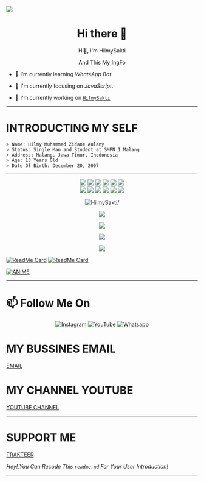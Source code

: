 <img align="center" height="auto"
src="https://cardivo.vercel.app/api?name=HilmySakti&description=Hi,%20i%27m%20HilmySakti%20and%20i%27m%20just%20a%20newbie%20programmer%20Nice%20to%20meet%20you%20👋&image=https://avatars.githubusercontent.com/u/74033002?s=400&u=acb8f5ca5c6f9a886400758a7e2eec42ca4fe91a&v=4&backgroundColor=%23ecf0f1&instagram=HilmyShop.Official&github=HilmySakti&pattern=leaf&colorPattern=%23eaeaea"/>

<h1  align='center'> Hi there 👋 </h1>

<p align='center'> Hi👋, i'm HilmySakti</p>

<p align='center'> And This My IngFo </p>


- 🌱 I’m currently learning *WhatsApp Bot*.

- 👀 I'm currently focusing on *JavaScript*.

- 📝 I'm currently working on [`HilmySakti`](https://github.com/HilmySakti/) 
___

# INTRODUCTING MY SELF 
```
> Name: Hilmy Muhammad Zidane Aulany
> Status: Single Man and Student at SMPN 1 Malang
> Address: Malang, Jawa Timur, Inodonesia
> Age: 13 Years Old
> Date Of Birth: December 20, 2007
```
___

<p align="center">
  <img src="https://img.shields.io/badge/-JavaScript-black?style=flat-square&logo=javascript" />
  <img src="https://img.shields.io/badge/-Node.js-black?style=flat-square&logo=Node.js" />
  <img src="https://img.shields.io/badge/-HTML5-black?style=flat-square&logo=html5&logoColor=e34f26" />
  <img src="https://img.shields.io/badge/-CSS3-black?style=flat-square&logo=css3&logoColor=1572b6" />
  <img src="https://img.shields.io/badge/-Git-black?style=flat-square&logo=git" />
  <img src="https://img.shields.io/badge/-GitHub-black?style=flat-square&logo=github" /> <br>
  <img src="https://img.shields.io/badge/-Python-black?style=flat-square&logo=python" />
  <img src="https://img.shields.io/badge/-React-black?style=flat-square&logo=react" />
  <img src="https://img.shields.io/badge/-Redux-black?style=flat-square&logo=redux" />
  <img src="https://img.shields.io/badge/-Windows-black?style=flat-square&logo=windows" />
  <img src="https://img.shields.io/badge/-VS_Code-black?style=flat-square&logo=visual-studio-code" />
  <img src="https://img.shields.io/badge/-SQLite3-black?style=flat-square&logo=sqlite" />
</p>

<p align=center> <img src=https://visitor-badge.glitch.me/badge?page_id=HilmySakti alt=HilmySakti/> </p>

<p align="center">
  <a href="https://github.com/HilmySakti"><img src="https://github-readme-stats.vercel.app/api?username=HilmySakti&&theme=tokyonight&show_icons=true" /></a>
</p>

<p align="center">
  <a href="https://github.com/HilmySakti"><img src="https://github-readme-streak-stats.herokuapp.com?user=HilmySakti&theme=tokyonight&hide_border=false&properties=background&border=%239611C5FF" /><a>
</p>
  
<p align="center">
  <a href="https://github.com/HilmySakti"><img src="https://github-readme-stats.vercel.app/api/top-langs?username=HilmySakti&theme=tokyonight&layout=compact" /></a>
</p>
  
<p align="center">
  <img src="https://github-profile-trophy.vercel.app/?username=ryo-ma&theme=radical&margin-w=20&no-bg=true&no-frame=false" /><a>
</p>
  
[![ReadMe Card](https://github-readme-stats.vercel.app/api/pin/?username=hilmysakti&repo=HilmySakti&theme=tokyonight)](https://github.com/HilmySakti/anime-scrapper) 
[![ReadMe Card](https://github-readme-stats.vercel.app/api/pin/?username=HilmySakti&repo=DnsBot&theme=tokyonight)](https://github.com/HilmySakti/DnsBot)  
  
[![ANIME](https://coverfiles.alphacoders.com/916/91695.png)](https://youtube.com/c/HILMYGAMING87)
___

# 📫 Follow Me On

<p align="center">
<a href="https://www.instagram.com/HilmyShop.Official" target="_blank"><img src="https://img.shields.io/badge/Instagram-%23E4405F.svg?&style=flat-square&logo=instagram&logoColor=white" alt="Instagram"></a>
<a href="https://youtube.com/HILMYGAMING87" target="_blank"><img src="https://img.shields.io/badge/YouTube-%231877F2.svg?&style=flat-square&logo=YouTube&logoColor=white" alt="YouTube"></a>
<a href="https://api.whatsapp.com/send?phone=6281217779427&text=Hallo+Hilmy+Ganteng+Mwehehe" target="_blank"><img src="https://img.shields.io/badge/Whatsapp-%808080.svg?&style=flat-square&logo=Whatsapp&logoColor=white" alt="Whatsapp"></a>
</p>

# MY BUSSINES EMAIL
[EMAIL](abandel09@gmail.com)

# MY CHANNEL YOUTUBE
[YOUTUBE CHANNEL](https://youtube.com/c/HILMYGAMING87)

___
  
# SUPPORT ME
[TRAKTEER](https://trakteer.id/HilmyGaming87)

  *Hey!,You Can Recode This `readme.md` For Your User Introduction!*
___
